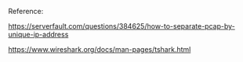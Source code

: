 Reference:

https://serverfault.com/questions/384625/how-to-separate-pcap-by-unique-ip-address

https://www.wireshark.org/docs/man-pages/tshark.html